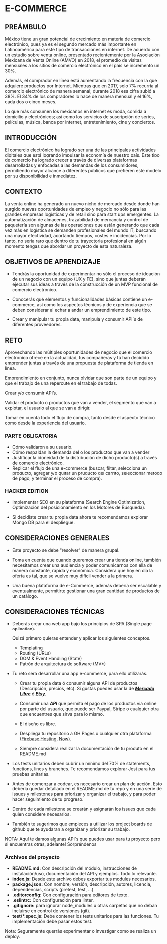 # E-COMMERCE

## PREÁMBULO

México tiene un gran potencial de crecimiento en materia de comercio electrónico, pues ya es el segundo mercado más importante en Latinoamérica para este tipo de transacciones en internet. De acuerdo con un estudio sobre venta online, presentado recientemente por la Asociación Mexicana de Venta Online (AMVO) en 2018, el promedio de visitas mensuales a los sitios de comercio electrónico en el país se incrementó un 30%.

Además, el comprador en línea está aumentando la frecuencia con la que adquiere productos por Internet. Mientras que en 2017, solo 7% recurría al comercio electrónico de manera semanal; durante 2018 esa cifra subió a 38%. El 34% de los compradores lo hace de manera mensual y el 16%, cada dos o cinco meses.

Lo que más consumen los mexicanos en internet es moda, comida a domicilio y electrónicos; así como los servicios de suscripción de series, películas, música, banca por internet, entretenimiento, cine y conciertos.

## INTRODUCCIÓN

El comercio electrónico ha logrado ser una de las principales actividades digitales que está logrando impulsar la economía de nuestro país. Este tipo de comercio ha logrado crecer a través de diversas plataformas desarrolladas y enfocadas a las demandas de los consumidores, permitiendo mayor alcance a diferentes públicos que prefieren este modelo por su disponibilidad e inmediatez.

## CONTEXTO

La venta online ha generado un nuevo nicho de mercado desde donde han surgido nuevas oportunidades de empleo y negocio no sólo para las grandes empresas logísticas y de retail sino para start ups emergentes. La automatización de almacenes, trazabilidad de mercancía y control de paquetería son algunas de las operaciones que están generando que cada vez más en logística se demanden profesionales del mundo IT, buscando una mayor efectividad, acortando tiempos, costes e incidencias. Por lo tanto, no sería raro que dentro de tu trayectoria profesional en algún momento tengas que abordar un proyecto de esta naturaleza.

## OBJETIVOS DE APRENDIZAJE

- Tendrás la oportunidad de experimentar no sólo el proceso de ideación de un negocio con un equipo (UX y FE), sino que juntas deberán ejecutar sus ideas a través de la construcción de un MVP funcional de comercio electrónico.

- Conocerás qué elementos y funcionalidades básicas contiene un e-commerce, así como los aspectos técnicos y de experiencia que se deben considerar al echar a andar un emprendimiento de este tipo.

- Crear y manipular tu propia data, manipula y consumir API`s de diferentes proveedores.

## RETO

Aprovechando las múltiples oportunidades de negocio que el comercio electrónico ofrece en la actualidad, tus compañeras y tú han decidido emprender juntas a través de una propuesta de plataforma de tienda en línea.

Emprendimiento en conjunto, nunca olvidar que son parte de un equipo y que el trabajo de una repercute en el trabajo de todas.

Crear y/o consumir API’s.

Validar el producto o productos que van a vender, el segmento que van a explotar, el usuario al que se van a dirigir.

Tomar en cuenta todo el flujo de compra, tanto desde el aspecto técnico como desde la experiencia del usuario.

### PARTE OBLIGATORIA

- Cómo validaron a su usuario.
- Cómo respaldan la demanda del o los productos que van a vender
- Justificar la idoneidad de la distribución de dicho producto(s) a través de comercio electrónico.
- Replicar el flujo de una e-commerce (buscar, filtar, selecciona un producto, agregar y/o quitar un pruducto del carrito, seleccionar método de pago, y terminar el proceso de compra).

### HACKER EDITION

- Implementar SEO en su plataforma (Search Engine Optimization, Optimización del posicionamiento en los Motores de Búsqueda).

- Si decidiste crear tu propia data ahora te recomendamos explorar Mongo DB para el despliegue.

## CONSIDERACIONES GENERALES

- Este proyecto se debe "resolver" de manera grupal.

- Toma en cuenta que cuando queremos crear una tienda online, también necesitamos crear una audiencia y poder comunicarnos con ella de manera constante, rápida y económica. Considera que hoy en día la oferta es tal, que se vuelve muy difícil vender a la primera.

- Una buena plataforma de e-Commerce, además debería ser escalable y eventualmente, permitirte gestionar una gran cantidad de productos de un catálogo.

## CONSIDERACIONES TÉCNICAS

- Deberás crear una web app bajo los principios de SPA (Single page aplication).

  Quizá primero quieras entender y aplicar los siguientes conceptos.

  - Templating
  - Routing (URLs)
  - DOM & Event Handling (State)
  - Patrón de arquitectura de software (MV\*)

- Tu reto será desarrollar una app e-commerce, para ello utilizarás.

  - Crear tu propia data ó consumir alguna API de productos (Descripción, precios, etc). Si gustas puedes usar la de _**[Mercado Libre](https://developers.mercadolibre.com.mx/es_ar/api-docs-es)**_ ó _**[Etsy](https://rapidapi.com/community/api/etsy?utm_source=google&utm_medium=cpc&campaign=1672506610&keyword=&gclid=EAIaIQobChMIpNWtsInf4QIVA7XACh2V_wHCEAAYASAAEgIIK_D_BwE)**_.

  - Consumir una _**API**_ que permita el pago de los productos via online por parte del usuario, que puede ser Paypal, Stripe o cualquier otra que encuentres que sirva para lo mismo.

  - El diseño es libre.

  - Despliega tu repositorio a GH Pages o cualquier otra plataforma ([Firebase Hosting](https://firebase.google.com/docs/hosting/?gclid=EAIaIQobChMIhrP5t5Hf4QIVRvbjBx3D5AuBEAAYASAAEgLeAPD_BwE), [Now](https://zeit.co/now#features)).
  - Siempre considera realizar la documentación de tu produto en el README.md

- Los tests unitarios deben cubrir un mínimo del 70% de statements, functions, lines y branches. Te recomendamos explorar Jest para tus pruebas unitarias.

- Antes de comenzar a codear, es necesario crear un plan de acción. Esto debería quedar detallado en el README.md de tu repo y en una serie de issues y milestones para priorizar y organizar el trabajo, y para poder hacer seguimiento de tu progreso.

- Dentro de cada milestone se crearán y asignarán los issues que cada quien considere necesarios.

- También te sugerimos que empieces a utilizar los project boards de github que te ayudaran a organizar y priorizar su trabajo.

NOTA: Aquí te damos algunas API´s que puedes usar para tu proyecto pero si encuentras otras, adelante! Sorpréndenos

### **Archivos del proyecto**

- **README.md:** Con descripción del módulo, instrucciones de instalación/uso, documentación del API y ejemplos. Todo lo relevante.
- **index.js:** Desde este archivo debes exportar tus modules necesarios.
- **package.json:** Con nombre, versión, descripción, autores, licencia, dependencias, scripts (pretest, test, ...)
- **.editorconfig:** Con configuración para editores de texto.
- **.eslintrc:** Con configuración para linter.
- **.gitignore:** para ignorar node_modules u otras carpetas que no deban incluirse en control de versiones (git).
- **test/\*.spec.js:** Debe contener los tests unitarios para las funciones. Tu implementación debe pasar estos test.

Nota: Seguramente querrás experimentar o investigar como se realiza un deploy.
